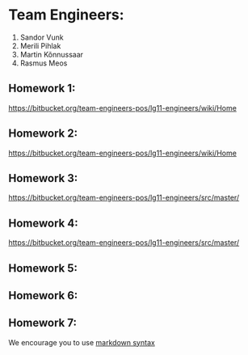 # Team Engineers:
1. Sandor Vunk
2. Merili Pihlak 
3. Martin Kõnnussaar
4. Rasmus Meos 


## Homework 1:
https://bitbucket.org/team-engineers-pos/lg11-engineers/wiki/Home

## Homework 2:
https://bitbucket.org/team-engineers-pos/lg11-engineers/wiki/Home

## Homework 3:
https://bitbucket.org/team-engineers-pos/lg11-engineers/src/master/

## Homework 4:
https://bitbucket.org/team-engineers-pos/lg11-engineers/src/master/

## Homework 5:
<Links to the solution>

## Homework 6:
<Links to the solution>

## Homework 7:
<Links to the solution>

We encourage you to use [markdown syntax](https://confluence.atlassian.com/bitbucketserver/markdown-syntax-guide-776639995.html)